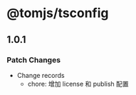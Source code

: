 # @tomjs/tsconfig

## 1.0.1

### Patch Changes

- Change records
  - chore: 增加 license 和 publish 配置
